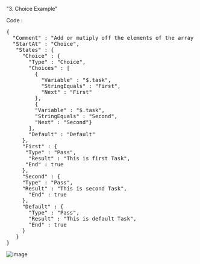 "3. Choice Example" 

Code : 
<pre>
{
  "Comment" : "Add or mutiply off the elements of the array if the provided op is 'add' or 'mul' respectively",
  "StartAt" : "Choice",
   "States" : {
     "Choice" : {
       "Type" : "Choice",
       "Choices" : [
         {
           "Variable" : "$.task",
           "StringEquals" : "First",
           "Next" : "First"
         },
         { 
         "Variable" : "$.task", 
         "StringEquals" : "Second",
         "Next" : "Second"}
       ],
       "Default" : "Default"
     },
     "First" : { 
      "Type" : "Pass",
       "Result" : "This is first Task",
      "End" : true 
     },
     "Second" : { 
     "Type" : "Pass",
     "Result" : "This is second Task",
       "End" : true
     },
     "Default" : {
       "Type" : "Pass",
       "Result" : "This is default Task",
       "End" : true
     }
   }
}
</pre>

![image](https://user-images.githubusercontent.com/69715143/178256505-0774808c-61a3-471e-bd6c-0359298194d1.png)

